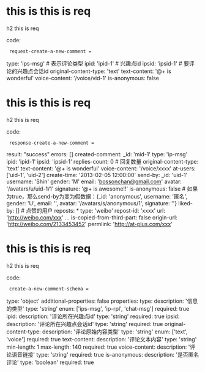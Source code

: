 # this is this is req

h2 this is req

code:

     request-create-a-new-comment =
  type: 'ips-msg' # 表示评论类型 
  ipid: 'ipid-1' # 兴趣点id
  ipsid: 'ipsid-1' # 要评论的兴趣点会话id
  original-content-type: 'text'
  text-content: '@+ is wonderful'
  voice-content: '/voice/vid-1'
  is-anonymous: false


# this is this is req

h2 this is req

code:

     response-create-a-new-comment =
  result: "success"
  errors: []
  created-comment:
    _id: 'mid-1'
    type: 'ip-msg'
    ipid: 'ipid-1'
    ipsid: 'ipsid-1'
    replies-count: 0 # 回复数量
    original-content-type: 'text'
    text-content: '@+ is wonderful'
    voice-content: '/voice/xxxx'
    at-users: ['uid-1', 'uid-2']
    create-time: '2013-02-05 12:00:00'
    send-by:
      _id: 'uid-1'
      username: 'Shin'
      gender: 'M'
      email: 'bossonchan@gmail.com'
      avatar: '/avatars/u/uid-1/1'
      signature: '@+ is awesome!!'
    is-anonymous: false # 如果为true，那么send-by为变为假数据：{_id: 'anonymous', username: '匿名', gender: 'U', email: '', avatar: '/avatars/s/anonymous/1', signature: ''}
    liked-by: [] # 点赞的用户
    reposts:
      * type: 'weibo'
        repost-id: 'xxxx'
        url: 'http://weibo.com/xxx'
      ...
    is-copied-from-third-part: false
    origin-url: 'http://weibo.com/2133453452'
    permlink: 'http://at-plus.com/xxx'


# this is this is req

h2 this is req

code:

     create-a-new-comment-schema =
  type: 'object'
  additional-properties: false
  properties:
    type:
      description: '信息的类型'
      type: 'string'
      enum: ['ips-msg', 'ip-rpl', 'chat-msg']
      required: true
    ipid:
      description: '评论所在兴趣点id'
      type: 'string'
      required: true
    ipsid:
      description: '评论所在兴趣点会话id'
      type: 'string'
      required: true
    original-content-type:
      description: '评论原始内容类型'
      type: 'string'
      enum: ['text', 'voice']
      required: true
    text-content:
      description: '评论文本内容'
      type: 'string'
      min-length: 1
      max-length: 140
      required: true
    voice-content:
      description: '评论语音链接'
      type: 'string'
      required: true
    is-anonymous:
      description: '是否匿名评论'
      type: 'boolean'
      required: true


